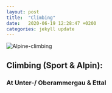 ```yaml
---
layout: post
title:  "Climbing"
date:   2020-06-19 12:28:47 +0200
categories: jekyll update
---
```


![Alpine-climbing](https://upload.wikimedia.org/wikipedia/commons/thumb/b/bf/Hinterstoisserquergang.JPG/1280px-Hinterstoisserquergang.JPG)


## Climbing (Sport & Alpin):

### At Unter-/ Oberammergau & Ettal
